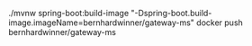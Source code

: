 ./mvnw spring-boot:build-image "-Dspring-boot.build-image.imageName=bernhardwinner/gateway-ms"
docker push bernhardwinner/gateway-ms